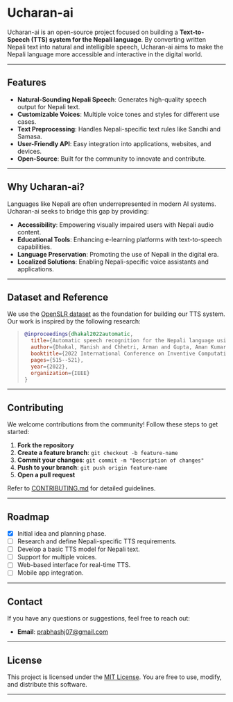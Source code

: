 # Ucharan-ai

Ucharan-ai is an open-source project focused on building a **Text-to-Speech (TTS) system for the Nepali language**. By converting written Nepali text into natural and intelligible speech, Ucharan-ai aims to make the Nepali language more accessible and interactive in the digital world.

---

## **Features**

- **Natural-Sounding Nepali Speech**: Generates high-quality speech output for Nepali text.
- **Customizable Voices**: Multiple voice tones and styles for different use cases.
- **Text Preprocessing**: Handles Nepali-specific text rules like Sandhi and Samasa.
- **User-Friendly API**: Easy integration into applications, websites, and devices.
- **Open-Source**: Built for the community to innovate and contribute.

---

## **Why Ucharan-ai?**

Languages like Nepali are often underrepresented in modern AI systems. Ucharan-ai seeks to bridge this gap by providing:

- **Accessibility**: Empowering visually impaired users with Nepali audio content.
- **Educational Tools**: Enhancing e-learning platforms with text-to-speech capabilities.
- **Language Preservation**: Promoting the use of Nepali in the digital era.
- **Localized Solutions**: Enabling Nepali-specific voice assistants and applications.

---

## **Dataset and Reference**

We use the [OpenSLR dataset](https://openslr.org/54) as the foundation for building our TTS system. Our work is inspired by the following research:

> ```bibtex
> @inproceedings{dhakal2022automatic,
>   title={Automatic speech recognition for the Nepali language using CNN, bidirectional LSTM and ResNet},
>   author={Dhakal, Manish and Chhetri, Arman and Gupta, Aman Kumar and Lamichhane, Prabin and Pandey, Suraj and Shakya, Subarna},
>   booktitle={2022 International Conference on Inventive Computation Technologies (ICICT)},
>   pages={515--521},
>   year={2022},
>   organization={IEEE}
> }
> ```
---

## **Contributing**
We welcome contributions from the community! Follow these steps to get started:

1. **Fork the repository**
2. **Create a feature branch**: `git checkout -b feature-name`
3. **Commit your changes**: `git commit -m "Description of changes"`
4. **Push to your branch**: `git push origin feature-name`
5. **Open a pull request**

Refer to [CONTRIBUTING.md](CONTRIBUTING.md) for detailed guidelines.

---

## **Roadmap**

- [x] Initial idea and planning phase.
- [ ] Research and define Nepali-specific TTS requirements.
- [ ] Develop a basic TTS model for Nepali text.
- [ ] Support for multiple voices.
- [ ] Web-based interface for real-time TTS.
- [ ] Mobile app integration.

---

## **Contact**
If you have any questions or suggestions, feel free to reach out:

- **Email**: prabhashj07@gmail.com

----
## **License**
This project is licensed under the [MIT License](LICENSE). You are free to use, modify, and distribute this software.

---
